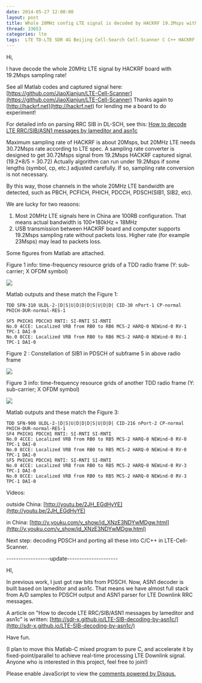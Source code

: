 ```yaml
---
date: 2014-05-27 12:00:00
layout: post
title: Whole 20MHz config LTE signal is decoded by HACKRF 19.2Msps with ASN1 SIB parsed
thread: 33653
categories: lte
tags:  LTE TD-LTE SDR 4G Beijing Cell-Search Cell-Scanner C C++ HACKRF 20MHz 100RB 19.2Msps ASN1 SIB RRC-SIB
---
```


Hi,

I have decode the whole 20MHz LTE signal by HACKRF board with 19.2Msps sampling rate!

See all Matlab codes and captured signal here: [https://github.com/JiaoXianjun/LTE-Cell-Scanner](https://github.com/JiaoXianjun/LTE-Cell-Scanner)
Thanks again to [http://hackrf.net](http://hackrf.net) for lending me a board to do experiment!

For detailed info on parsing RRC SIB in DL-SCH, see this: [How to decode LTE RRC/SIB/ASN1 messages by lameditor and asn1c](http://sdr-x.github.io/LTE-SIB-decoding-by-asn1c/)

Maximum sampling rate of HACKRF is about 20Msps, but 20MHz LTE needs 30.72Msps rate according to LTE spec. 
A sampling rate converter is designed to get 30.72Msps signal from 19.2Msps HACKRF captured signal. (19.2*8/5 = 30.72)
Actually algorithm can run under 19.2Msps if some lengths (symbol, cp, etc.) adjusted carefully. If so, sampling rate conversion
is not necessary.

By this way, those channels in the whole 20MHz LTE bandwidth are detected, 
such as PBCH, PCFICH, PHICH, PDCCH, PDSCH(SIB1, SIB2, etc).

We are lucky for two reasons:
1. Most 20MHz LTE signals here in China are 100RB configuration. That means actual bandwidth is 100*180kHz = 18MHz
2. USB transmission between HACKRF board and computer supports 19.2Msps sampling rate without packets loss. 
Higher rate (for example 23Msps) may lead to packets loss.

Some figures from Matlab are attached.

Figure 1 info: time-frequency resource grids of a TDD radio frame (Y: sub-carrier; X OFDM symbol)

![](../media/lte-grids.png)

Matlab outputs and these match the Figure 1:

    TDD SFN-310 ULDL-2-|D|S|U|D|D|D|S|U|D|D| CID-30 nPort-1 CP-normal PHICH-DUR-normal-RES-1
    
    SF5 PHICH1 PDCCH3 RNTI: SI-RNTI SI-RNTI
    No.0 4CCE: Localized VRB from RB0 to RB6 MCS-2 HARQ-0 NEWind-0 RV-1 TPC-1 DAI-0
    No.0 8CCE: Localized VRB from RB0 to RB6 MCS-2 HARQ-0 NEWind-0 RV-1 TPC-1 DAI-0

Figure 2 : Constellation of SIB1 in PDSCH of subframe 5 in above radio frame

![](../media/lte-sib1-constellation.png)

Figure 3 info: time-frequency resource grids of another TDD radio frame (Y: sub-carrier; X OFDM symbol)

![](../media/lte-grids-2585.png)

Matlab outputs and these match the Figure 3:

    TDD SFN-900 ULDL-2-|D|S|U|D|D|D|S|U|D|D| CID-216 nPort-2 CP-normal PHICH-DUR-normal-RES-1
    SF4 PHICH1 PDCCH1 RNTI: SI-RNTI SI-RNTI
    No.0 4CCE: Localized VRB from RB0 to RB5 MCS-2 HARQ-0 NEWind-0 RV-0 TPC-1 DAI-0
    No.0 8CCE: Localized VRB from RB0 to RB5 MCS-2 HARQ-0 NEWind-0 RV-0 TPC-1 DAI-0
    SF5 PHICH1 PDCCH1 RNTI: SI-RNTI SI-RNTI
    No.0 4CCE: Localized VRB from RB0 to RB5 MCS-2 HARQ-0 NEWind-0 RV-3 TPC-1 DAI-0
    No.0 8CCE: Localized VRB from RB0 to RB5 MCS-2 HARQ-0 NEWind-0 RV-3 TPC-1 DAI-0

Videos:

outside China: [http://youtu.be/2JH_EGdHyYE](http://youtu.be/2JH_EGdHyYE)

in China: [http://v.youku.com/v_show/id_XNzE3NDYwMDgw.html](http://v.youku.com/v_show/id_XNzE3NDYwMDgw.html)

Next step: decoding PDSCH and porting all these into C/C++ in LTE-Cell-Scanner.

------------------update---------------------

HI,

In previous work, I just got raw bits from PDSCH. 
Now, ASN1 decoder is built based on lameditor and asn1c. 
That means we have almost full stack from A/D samples to PDSCH output and ASN1 parser for LTE Downlink RRC messages.

A article on "How to decode LTE RRC/SIB/ASN1 messages by lameditor and asn1c" is written: 
[http://sdr-x.github.io/LTE-SIB-decoding-by-asn1c/](http://sdr-x.github.io/LTE-SIB-decoding-by-asn1c/)

Have fun.

(I plan to move this Matlab-C mixed program to pure C, 
and accelerate it by fixed-point/parallel to achieve real-time processing LTE Downlink signal. 
Anyone who is interested in this project, feel free to join!)


<div id="disqus_thread"></div>
<script type="text/javascript">
    /* * * CONFIGURATION VARIABLES: EDIT BEFORE PASTING INTO YOUR WEBPAGE * * */
    var disqus_shortname = 'jiaoxianjun'; // required: replace example with your forum shortname

    /* * * DON'T EDIT BELOW THIS LINE * * */
    (function() {
        var dsq = document.createElement('script'); dsq.type = 'text/javascript'; dsq.async = true;
        dsq.src = '//' + disqus_shortname + '.disqus.com/embed.js';
        (document.getElementsByTagName('head')[0] || document.getElementsByTagName('body')[0]).appendChild(dsq);
    })();
</script>
<noscript>Please enable JavaScript to view the <a href="http://disqus.com/?ref_noscript">comments powered by Disqus.</a></noscript>


<!-- Global site tag (gtag.js) - Google Analytics -->
<script async src="https://www.googletagmanager.com/gtag/js?id=G-01GGQ8JZW7"></script>
<script>
  window.dataLayer = window.dataLayer || [];
  function gtag(){dataLayer.push(arguments);}
  gtag('js', new Date());

  gtag('config', 'G-01GGQ8JZW7');
</script>
